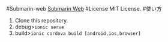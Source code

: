 #Submarin-web
[Submarin Web](https://submarin-web.web.app) 
#License
MIT License.
#使い方
1) Clone this repository.
2) debug>```ionic serve```
3) build>```ionic cordova build [android,ios,browser]```
